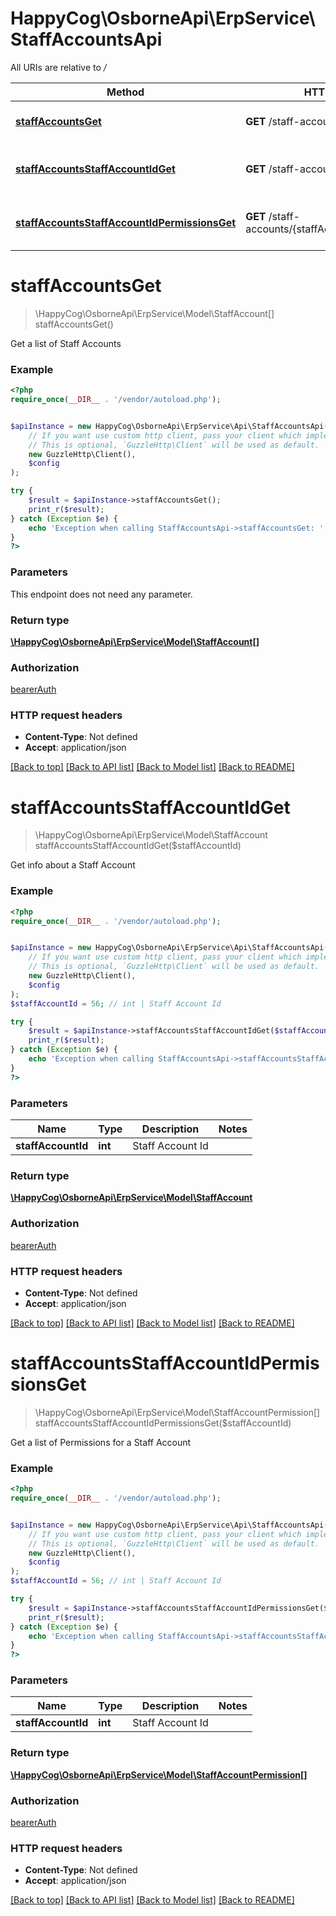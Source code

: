 # HappyCog\OsborneApi\ErpService\StaffAccountsApi

All URIs are relative to */*

Method | HTTP request | Description
------------- | ------------- | -------------
[**staffAccountsGet**](StaffAccountsApi.md#staffAccountsGet) | **GET** /staff-accounts | Get a list of Staff Accounts
[**staffAccountsStaffAccountIdGet**](StaffAccountsApi.md#staffAccountsStaffAccountIdGet) | **GET** /staff-accounts/{staffAccountId} | Get info about a Staff Account
[**staffAccountsStaffAccountIdPermissionsGet**](StaffAccountsApi.md#staffAccountsStaffAccountIdPermissionsGet) | **GET** /staff-accounts/{staffAccountId}/permissions | Get a list of Permissions for a Staff Account


# **staffAccountsGet**
> \HappyCog\OsborneApi\ErpService\Model\StaffAccount[] staffAccountsGet()

Get a list of Staff Accounts

### Example
```php
<?php
require_once(__DIR__ . '/vendor/autoload.php');


$apiInstance = new HappyCog\OsborneApi\ErpService\Api\StaffAccountsApi(
    // If you want use custom http client, pass your client which implements `GuzzleHttp\ClientInterface`.
    // This is optional, `GuzzleHttp\Client` will be used as default.
    new GuzzleHttp\Client(),
    $config
);

try {
    $result = $apiInstance->staffAccountsGet();
    print_r($result);
} catch (Exception $e) {
    echo 'Exception when calling StaffAccountsApi->staffAccountsGet: ', $e->getMessage(), PHP_EOL;
}
?>
```

### Parameters
This endpoint does not need any parameter.

### Return type

[**\HappyCog\OsborneApi\ErpService\Model\StaffAccount[]**](../Model/StaffAccount.md)

### Authorization

[bearerAuth](../../README.md#bearerAuth)

### HTTP request headers

 - **Content-Type**: Not defined
 - **Accept**: application/json

[[Back to top]](#) [[Back to API list]](../../README.md#documentation-for-api-endpoints) [[Back to Model list]](../../README.md#documentation-for-models) [[Back to README]](../../README.md)

# **staffAccountsStaffAccountIdGet**
> \HappyCog\OsborneApi\ErpService\Model\StaffAccount staffAccountsStaffAccountIdGet($staffAccountId)

Get info about a Staff Account

### Example
```php
<?php
require_once(__DIR__ . '/vendor/autoload.php');


$apiInstance = new HappyCog\OsborneApi\ErpService\Api\StaffAccountsApi(
    // If you want use custom http client, pass your client which implements `GuzzleHttp\ClientInterface`.
    // This is optional, `GuzzleHttp\Client` will be used as default.
    new GuzzleHttp\Client(),
    $config
);
$staffAccountId = 56; // int | Staff Account Id

try {
    $result = $apiInstance->staffAccountsStaffAccountIdGet($staffAccountId);
    print_r($result);
} catch (Exception $e) {
    echo 'Exception when calling StaffAccountsApi->staffAccountsStaffAccountIdGet: ', $e->getMessage(), PHP_EOL;
}
?>
```

### Parameters

Name | Type | Description  | Notes
------------- | ------------- | ------------- | -------------
 **staffAccountId** | **int**| Staff Account Id |

### Return type

[**\HappyCog\OsborneApi\ErpService\Model\StaffAccount**](../Model/StaffAccount.md)

### Authorization

[bearerAuth](../../README.md#bearerAuth)

### HTTP request headers

 - **Content-Type**: Not defined
 - **Accept**: application/json

[[Back to top]](#) [[Back to API list]](../../README.md#documentation-for-api-endpoints) [[Back to Model list]](../../README.md#documentation-for-models) [[Back to README]](../../README.md)

# **staffAccountsStaffAccountIdPermissionsGet**
> \HappyCog\OsborneApi\ErpService\Model\StaffAccountPermission[] staffAccountsStaffAccountIdPermissionsGet($staffAccountId)

Get a list of Permissions for a Staff Account

### Example
```php
<?php
require_once(__DIR__ . '/vendor/autoload.php');


$apiInstance = new HappyCog\OsborneApi\ErpService\Api\StaffAccountsApi(
    // If you want use custom http client, pass your client which implements `GuzzleHttp\ClientInterface`.
    // This is optional, `GuzzleHttp\Client` will be used as default.
    new GuzzleHttp\Client(),
    $config
);
$staffAccountId = 56; // int | Staff Account Id

try {
    $result = $apiInstance->staffAccountsStaffAccountIdPermissionsGet($staffAccountId);
    print_r($result);
} catch (Exception $e) {
    echo 'Exception when calling StaffAccountsApi->staffAccountsStaffAccountIdPermissionsGet: ', $e->getMessage(), PHP_EOL;
}
?>
```

### Parameters

Name | Type | Description  | Notes
------------- | ------------- | ------------- | -------------
 **staffAccountId** | **int**| Staff Account Id |

### Return type

[**\HappyCog\OsborneApi\ErpService\Model\StaffAccountPermission[]**](../Model/StaffAccountPermission.md)

### Authorization

[bearerAuth](../../README.md#bearerAuth)

### HTTP request headers

 - **Content-Type**: Not defined
 - **Accept**: application/json

[[Back to top]](#) [[Back to API list]](../../README.md#documentation-for-api-endpoints) [[Back to Model list]](../../README.md#documentation-for-models) [[Back to README]](../../README.md)

